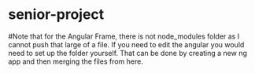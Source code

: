 # senior-project

#Note that for the Angular Frame, there is not node_modules folder as I cannot push that large of a file. If you need to edit the angular you would need to set up the folder yourself. That can be done by creating a new ng app and then merging the files from here.
